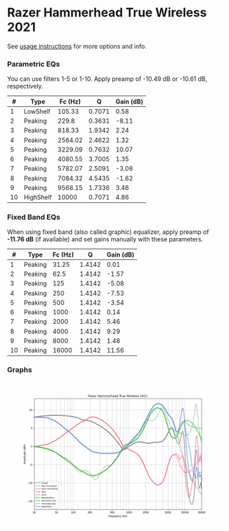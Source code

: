 # Razer Hammerhead True Wireless 2021
See [usage instructions](https://github.com/jaakkopasanen/AutoEq#usage) for more options and info.

### Parametric EQs
You can use filters 1-5 or 1-10. Apply preamp of -10.49 dB or -10.61 dB, respectively.

|   # | Type      |   Fc (Hz) |      Q |   Gain (dB) |
|-----|-----------|-----------|--------|-------------|
|   1 | LowShelf  |    105.33 | 0.7071 |        0.58 |
|   2 | Peaking   |    229.8  | 0.3631 |       -8.11 |
|   3 | Peaking   |    818.33 | 1.9342 |        2.24 |
|   4 | Peaking   |   2564.02 | 2.4622 |        1.32 |
|   5 | Peaking   |   3229.09 | 0.7632 |       10.07 |
|   6 | Peaking   |   4080.55 | 3.7005 |        1.35 |
|   7 | Peaking   |   5782.07 | 2.5091 |       -3.08 |
|   8 | Peaking   |   7084.32 | 4.5435 |       -1.62 |
|   9 | Peaking   |   9568.15 | 1.7336 |        3.46 |
|  10 | HighShelf |  10000    | 0.7071 |        4.86 |

### Fixed Band EQs
When using fixed band (also called graphic) equalizer, apply preamp of **-11.76 dB** (if available) and set gains manually with these parameters.

|   # | Type    |   Fc (Hz) |      Q |   Gain (dB) |
|-----|---------|-----------|--------|-------------|
|   1 | Peaking |     31.25 | 1.4142 |        0.01 |
|   2 | Peaking |     62.5  | 1.4142 |       -1.57 |
|   3 | Peaking |    125    | 1.4142 |       -5.08 |
|   4 | Peaking |    250    | 1.4142 |       -7.53 |
|   5 | Peaking |    500    | 1.4142 |       -3.54 |
|   6 | Peaking |   1000    | 1.4142 |        0.14 |
|   7 | Peaking |   2000    | 1.4142 |        5.46 |
|   8 | Peaking |   4000    | 1.4142 |        9.29 |
|   9 | Peaking |   8000    | 1.4142 |        1.48 |
|  10 | Peaking |  16000    | 1.4142 |       11.56 |

### Graphs
![](./Razer%20Hammerhead%20True%20Wireless%202021.png)
